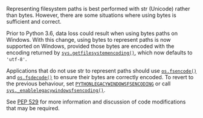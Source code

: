 Representing filesystem paths is best performed with str (Unicode) rather than bytes. However, there are some situations where using bytes is sufficient and correct.

Prior to Python 3.6, data loss could result when using bytes paths on Windows. With this change, using bytes to represent paths is now supported on Windows, provided those bytes are encoded with the encoding returned by [`sys.getfilesystemencoding()`](https://docs.python.org/3/library/sys.html#sys.getfilesystemencoding), which now defaults to `'utf-8'`.

Applications that do not use str to represent paths should use [`os.fsencode()`](https://docs.python.org/3/library/os.html#os.fsencode) and [`os.fsdecode()`](https://docs.python.org/library/os.html#os.fsdecode "os.fsdecode") to ensure their bytes are correctly encoded. To revert to the previous behaviour, set [`PYTHONLEGACYWINDOWSFSENCODING`](https://docs.python.org/3/using/cmdline.html#envvar-PYTHONLEGACYWINDOWSFSENCODING) or call [`sys._enablelegacywindowsfsencoding()`](https://docs.python.org/3/library/sys.html#sys._enablelegacywindowsfsencoding).

See [PEP 529](https://docs.python.org/3/whatsnew/3.6.html#whatsnew36-compactdict) for more information and discussion of code modifications that may be required.
